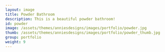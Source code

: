 ```yaml
---
layout: image
title: Powder Bathroom
description: This is a beautiful powder bathroom!
id: powder
image: /assets/themes/anniesdesigns/images/portfolio/powder.jpg
thumb: /assets/themes/anniesdesigns/images/portfolio/powder_thumb.jpg
group: portfolio
weight: 9
---
```

